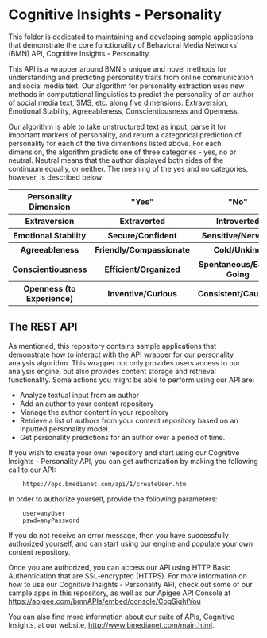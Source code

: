 Cognitive Insights - Personality
====================

This folder is dedicated to maintaining and developing sample applications that demonstrate the core functionality of Behavioral Media Networks' (BMN) API, Cognitive Insights - Personality.

This API is a wrapper around BMN's unique and novel methods for understanding and predicting personality traits from online communication and social media text. Our algorithm for personality extraction uses new methods in computational linguistics to predict the personality of an author of social media text, SMS, etc. along five dimensions: Extraversion, Emotional Stability, Agreeableness, Conscientiousness and Openness.

Our algorithm is able to take unstructured text as input, parse it for important markers of personality, and return a categorical prediction of personality for each of the five dimentions listed above. For each dimension, the algorithm predicts one of three categories - yes, no or neutral. Neutral means that the author displayed both sides of the continuum equally, or neither. The meaning of the yes and no categories, however, is described below:

<table>
	<tr>
		<th>Personality Dimension</th>
		<th>"Yes"</th>
		<th>"No"</th>
	</tr>
	<tr>
		<th>Extraversion</th>
		<th>Extraverted</th>
		<th>Introverted</th>
	</tr>
	<tr>
		<th>Emotional Stability</th>
		<th>Secure/Confident</th>
		<th>Sensitive/Nervous</th>
	</tr>
	<tr>
		<th>Agreeableness</th>
		<th>Friendly/Compassionate</th>
		<th>Cold/Unkind</th>
	</tr>
	<tr>
		<th>Conscientiousness</th>
		<th>Efficient/Organized</th>
		<th>Spontaneous/Easy-Going</th>
	</tr>
	<tr>
		<th>Openness (to Experience)</th>
		<th>Inventive/Curious</th>
		<th>Consistent/Cautious</th>
	</tr>
</table>

The REST API
-------------------

As mentioned, this repository contains sample applications that demonstrate how to interact with the API wrapper for our personality analysis algorithm. This wrapper not only provides users access to our analysis engine, but also provides content storage and retrieval functionality. Some actions you might be able to perform using our API are: 

* Analyze textual input from an author
* Add an author to your content repository
* Manage the author content in your repository
* Retrieve a list of authors from your content repository based on an inputted personality model.
* Get personality predictions for an author over a period of time.

If you wish to create your own repository and start using our Cognitive Insights - Personality API, you can get authorization by making the following call to our API:

		https://bpc.bmedianet.com/api/1/createUser.htm

In order to authorize yourself, provide the following parameters:

		user=anyUser
		pswd=anyPassword

If you do not receive an error message, then you have successfully authorized yourself, and can start using our engine and populate your own content repository. 

Once you are authorized, you can access our API using HTTP Basic Authentication that are SSL-encrypted (HTTPS). For more information on how to use our Cognitive Insights - Personality API, check out some of our sample apps in this repository, as well as our Apigee API Console at https://apigee.com/bmnAPIs/embed/console/CogSightYou

You can also find more information about our suite of APIs, Cognitive Insights, at our website, http://www.bmedianet.com/main.html.
